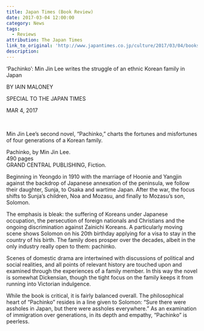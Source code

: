 ```yaml
---
title: Japan Times (Book Review)
date: 2017-03-04 12:00:00
category: News
tags:
  - Reviews
attribution: The Japan Times
link_to_original: 'http://www.japantimes.co.jp/culture/2017/03/04/books/book-reviews/pachinko-min-jin-lee-writes-struggle-ethnic-korean-family-japan/#.WNHn1c5OjE4'
description:
---
```



‘Pachinko’: Min Jin Lee writes the struggle of an ethnic Korean family in Japan

BY IAIN MALONEY

SPECIAL TO THE JAPAN TIMES

MAR 4, 2017

&nbsp;

Min Jin Lee’s second novel, “Pachinko,” charts the fortunes and misfortunes of four generations of a Korean family.

Pachinko, by Min Jin Lee.
<br>490 pages
<br>GRAND CENTRAL PUBLISHING, Fiction.

Beginning in Yeongdo in 1910 with the marriage of Hoonie and Yangjin against the backdrop of Japanese annexation of the peninsula, we follow their daughter, Sunja, to Osaka and wartime Japan. After the war, the focus shifts to Sunja’s children, Noa and Mozasu, and finally to Mozasu’s son, Solomon.

The emphasis is bleak: the suffering of Koreans under Japanese occupation, the persecution of foreign nationals and Christians and the ongoing discrimination against Zainichi Koreans. A particularly moving scene shows Solomon on his 20th birthday applying for a visa to stay in the country of his birth. The family does prosper over the decades, albeit in the only industry really open to them: pachinko.

Scenes of domestic drama are intertwined with discussions of political and social realities, and all points of relevant history are touched upon and examined through the experiences of a family member. In this way the novel is somewhat Dickensian, though the tight focus on the family keeps it from running into Victorian indulgence.

While the book is critical, it is fairly balanced overall. The philosophical heart of “Pachinko” resides in a line given to Solomon: “Sure there were assholes in Japan, but there were assholes everywhere.” As an examination of immigration over generations, in its depth and empathy, “Pachinko” is peerless.